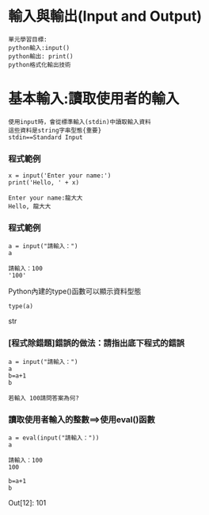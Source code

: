 # 輸入與輸出(Input and Output)
```
單元學習目標:
python輸入:input()
python輸出: print()
python格式化輸出技術
```

# 基本輸入:讀取使用者的輸入
```
使用input時，會從標準輸入(stdin)中讀取輸入資料
這些資料是string字串型態{重要}
stdin==Standard Input
```
### 程式範例 
```
x = input('Enter your name:')
print('Hello, ' + x)
```
```
Enter your name:龍大大
Hello, 龍大大
```
### 程式範例 
```
a = input("請輸入：")
a
```
```
請輸入：100
'100'
```

Python內建的type()函數可以顯示資料型態
```
type(a)
```
str

### [程式除錯題]錯誤的做法：請指出底下程式的錯誤
```
a = input("請輸入：")
a
b=a+1
b
```
```
若輸入 100請問答案為何?
```

### 讀取使用者輸入的整數==>使用eval()函數
```
a = eval(input("請輸入："))
a
```
```
請輸入：100
100
```
```
b=a+1
b
```
Out[12]:
101
